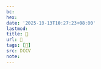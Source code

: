 ```yaml
---
bc:
hex:
date: '2025-10-13T10:27:23+08:00'
lastmod:
title: 􄅚
url: 􄅚
tags: [𡘍]
src: DCCV
note:
---
```

